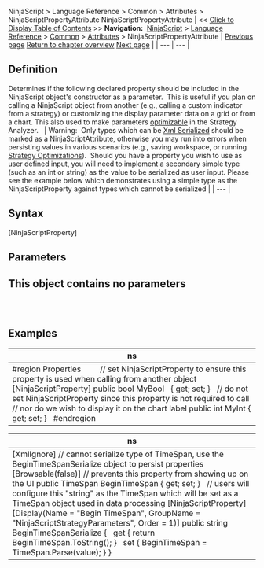 ﻿
NinjaScript > Language Reference > Common > Attributes > NinjaScriptPropertyAttribute
NinjaScriptPropertyAttribute
| << [Click to Display Table of Contents](ninjascriptpropertyattribute.md) >> **Navigation:**     [NinjaScript](ninjascript.md) > [Language Reference](language_reference_wip.md) > [Common](common.md) > [Attributes](attributes.md) > NinjaScriptPropertyAttribute | [Previous page](displayattribute.md) [Return to chapter overview](attributes.md) [Next page](rangeattribute.md) |
| --- | --- |
## Definition
Determines if the following declared property should be included in the NinjaScript object's constructor as a parameter.  This is useful if you plan on calling a NinjaScript object from another (e.g., calling a custom indicator from a strategy) or customizing the display parameter data on a grid or from a chart. This also used to make parameters [optimizable](optimize_a_strategy.md) in the Strategy Analyzer.
 
| Warning:  Only types which can be [Xml Serialized](xmlignoreattribute.md) should be marked as a NinjaScriptAttribute, otherwise you may run into errors when persisting values in various scenarios (e.g., saving workspace, or running [Strategy Optimizations](optimize_a_strategy.md)).  Should you have a property you wish to use as user defined input, you will need to implement a secondary simple type (such as an int or string) as the value to be serialized as user input. Please see the example below which demonstrates using a simple type as the NinjaScriptProperty against types which cannot be serialized |
| --- |

## 
## 
## Syntax
[NinjaScriptProperty]
 
## Parameters
## This object contains no parameters
## 
 
## Examples
| ns |
| --- |
| #region Properties           // set NinjaScriptProperty to ensure this property is used when calling from another object [NinjaScriptProperty] public bool MyBool    { get; set; }   // do not set NinjaScriptProperty since this property is not required to call // nor do we wish to display it on the chart label public int MyInt { get; set; }   #endregion |

| ns |
| --- |
| [XmlIgnore] // cannot serialize type of TimeSpan, use the BeginTimeSpanSerialize object to persist properties       [Browsable(false)] // prevents this property from showing up on the UI public TimeSpan BeginTimeSpan { get; set; }   // users will configure this "string" as the TimeSpan which will be set as a TimeSpan object used in data processing [NinjaScriptProperty] [Display(Name = "Begin TimeSpan", GroupName = "NinjaScriptStrategyParameters", Order = 1)] public string BeginTimeSpanSerialize {    get { return BeginTimeSpan.ToString(); }    set { BeginTimeSpan = TimeSpan.Parse(value); } } |
